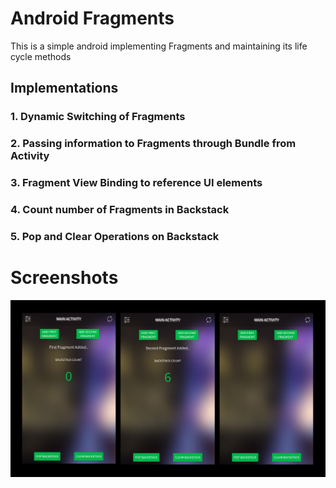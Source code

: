 # Android Fragments

This is a simple android implementing Fragments and maintaining its life cycle methods

## Implementations

### 1. Dynamic Switching of Fragments
### 2. Passing information to Fragments through Bundle from Activity
### 3. Fragment View Binding to reference UI elements
### 4. Count number of Fragments in Backstack
### 5. Pop and Clear Operations on Backstack

# Screenshots

![Screenshot](screens/screen.jpg)

